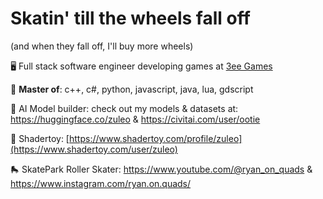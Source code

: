 # Skatin' till the wheels fall off
(and when they fall off, I'll buy more wheels)

🖥️ Full stack software engineer developing games at [3ee Games](https://3ee.com)

🐐 **Master of**: c++, c#, python, javascript, java, lua, gdscript

🤖 AI Model builder: check out my models & datasets at: https://huggingface.co/zuleo & https://civitai.com/user/ootie

🎨 Shadertoy: [https://www.shadertoy.com/profile/zuleo](https://www.shadertoy.com/user/zuleo)

🛼 SkatePark Roller Skater: https://www.youtube.com/@ryan_on_quads & https://www.instagram.com/ryan.on.quads/
